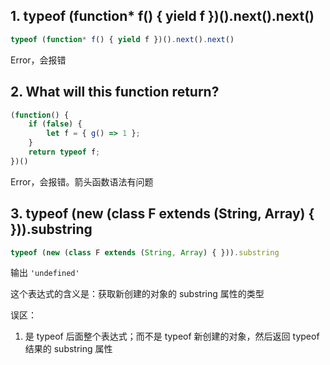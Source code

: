 ## 1. typeof (function* f() { yield f })().next().next()
```js
typeof (function* f() { yield f })().next().next()
```
Error，会报错

## 2. What will this function return?
```js
(function() {
    if (false) {
        let f = { g() => 1 };
    }
    return typeof f;
})()
```
Error，会报错。箭头函数语法有问题

## 3. typeof (new (class F extends (String, Array) { })).substring
```js
typeof (new (class F extends (String, Array) { })).substring
```
输出 `'undefined'`

这个表达式的含义是：获取新创建的对象的 substring 属性的类型

误区：
1. 是 typeof 后面整个表达式；而不是 typeof 新创建的对象，然后返回 typeof 结果的 substring 属性